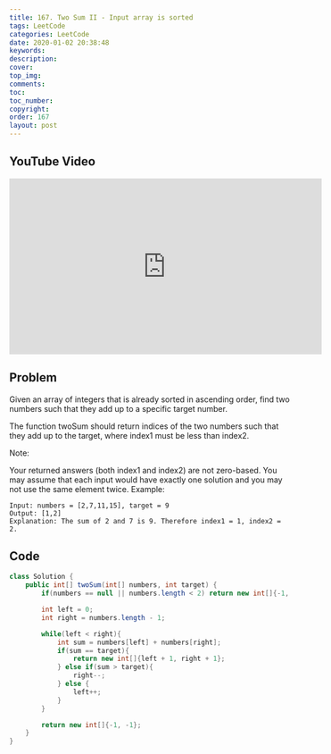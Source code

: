 ```yaml
---
title: 167. Two Sum II - Input array is sorted
tags: LeetCode
categories: LeetCode
date: 2020-01-02 20:38:48
keywords:
description:
cover:
top_img:
comments:
toc:
toc_number:
copyright:
order: 167
layout: post
---
```


## YouTube Video

<iframe width="560" height="315" src="https://www.youtube.com/embed/eX2CHl6iaxQ" frameborder="0" allow="accelerometer; autoplay; encrypted-media; gyroscope; picture-in-picture" allowfullscreen></iframe>

## Problem

Given an array of integers that is already sorted in ascending order, find two numbers such that they add up to a specific target number.

The function twoSum should return indices of the two numbers such that they add up to the target, where index1 must be less than index2.

Note:

Your returned answers (both index1 and index2) are not zero-based.
You may assume that each input would have exactly one solution and you may not use the same element twice.
Example:

```
Input: numbers = [2,7,11,15], target = 9
Output: [1,2]
Explanation: The sum of 2 and 7 is 9. Therefore index1 = 1, index2 = 2.
```

## Code

```java
class Solution {
    public int[] twoSum(int[] numbers, int target) {
        if(numbers == null || numbers.length < 2) return new int[]{-1, -1};

        int left = 0;
        int right = numbers.length - 1;

        while(left < right){
            int sum = numbers[left] + numbers[right];
            if(sum == target){
                return new int[]{left + 1, right + 1};
            } else if(sum > target){
                right--;
            } else {
                left++;
            }
        }

        return new int[]{-1, -1};
    }
}
```
